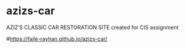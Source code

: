 # azizs-car
AZIZ’S CLASSIC CAR RESTORATION SITE created for CIS assignment

#https://fajle-rayhan.github.io/azizs-car/
